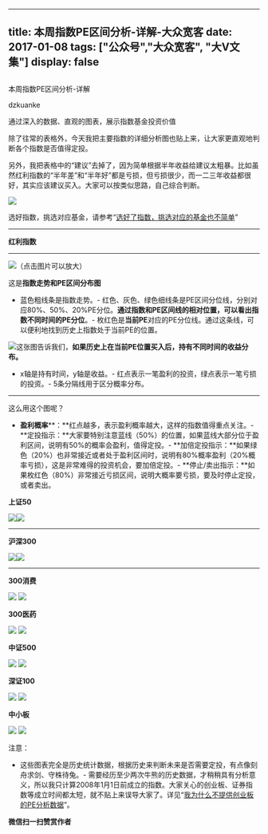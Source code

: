 
---
title:   本周指数PE区间分析-详解-大众宽客
date: 2017-01-08
tags: ["公众号","大众宽客", "大V文集"]
display: false
---


## 



本周指数PE区间分析-详解




dzkuanke




通过深入的数据、直观的图表，展示指数基金投资价值


除了往常的表格外，今天我把主要指数的详细分析图也贴上来，让大家更直观地判断各个指数是否值得定投。



另外，我把表格中的“建议”去掉了，因为简单根据半年收益给建议太粗暴。比如虽然红利指数的“半年差”和“半年好”都是亏损，但亏损很少，而一二三年收益都很好，其实应该建议买入。大家可以按类似思路，自己综合判断。



<img data-s="300,640" data-type="png" src="http://mmbiz.qpic.cn/mmbiz_png/PKw3FQPmhIgO12IkQzYW4tKBYfVXpDQjibPKYPwrgbibEXHQRwCmamrKU3ufQCzTWsIjJTxa823Y4XMQmzqHjv2Q/0?wx_fmt=png" data-ratio="0.5173824130879345" data-w="978"/>



选好指数，挑选对应基金，请参考“[选好了指数，挑选对应的基金也不简单](http://mp.weixin.qq.com/s?__biz=MzAwMTc1MDcwNw==&amp;mid=2648271880&amp;idx=1&amp;sn=d2267d70c34cebfa9294e4e5dea7420d&amp;chksm=82f92fd4b58ea6c202fbf4896f14d8cbe788bdae1f20cc5f25b79fb15baa5dc213fe3701c34c&amp;scene=21#wechat_redirect)”

****

**红利指数**

****

<img data-s="300,640" data-type="png" src="http://mmbiz.qpic.cn/mmbiz_png/PKw3FQPmhIgO12IkQzYW4tKBYfVXpDQjKlyribTJ4M9jwNEuzoJMiaOLlCOcCFplCEjRwIv1uuQ2K2J5poW4hFSw/0?wx_fmt=png" data-ratio="0.5205479452054794" data-w="1898"/>（点击图片可以放大）

这是**指数走势和PE区间分布图**
- 蓝色粗线条是指数走势。- 红色、灰色、绿色细线条是PE区间分位线，分别对应80%、50%、20%PE分位。**通过指数和PE区间线的相对位置，可以看出指数不同时间的PE分位**。- 枚红色是**当前PE**对应的PE分位线。通过这条线，可以便利地找到历史上指数处于当前PE的位置。




<img data-s="300,640" data-type="png" src="http://mmbiz.qpic.cn/mmbiz_png/PKw3FQPmhIgO12IkQzYW4tKBYfVXpDQjicKBBvU5akiaph0GpuEgy57HmsLSGOCS29cXFfn3c5xmLY7vd6NLNiceA/0?wx_fmt=png" data-ratio="0.6327503974562798" data-w="1258"/>这张图告诉我们，**如果历史上在当前PE位置买入后，持有不同时间的收益分布。**
- x轴是持有时间，y轴是收益。- 红点表示一笔盈利的投资，绿点表示一笔亏损的投资。- 5条分隔线用于区分概率分布。
****

这么用这个图呢？
- **盈利概率****：**红点越多，表示盈利概率越大，这样的指数值得重点关注。- **定投指示：**大家要特别注意蓝线（50%）的位置，如果蓝线大部分位于盈利区间，说明有50%的概率会盈利，值得定投。- **加倍定投指示：**如果绿色（20%）也非常接近或者处于盈利区间时，说明有80%概率盈利（20%概率亏损），这是非常难得的投资机会，要加倍定投。- **停止/卖出指示：**如果枚红色（80%）非常接近亏损区间，说明大概率要亏损，要及时停止定投，或者卖出。




**上证50**

**<img data-s="300,640" data-type="png" src="http://mmbiz.qpic.cn/mmbiz_png/PKw3FQPmhIgO12IkQzYW4tKBYfVXpDQj3HKicj10cUpVd96uTC6gtUUJGssVc8AAWNeQ4ibN9PDRNaibWiczwC1jaA/0?wx_fmt=png" data-ratio="0.5228480340063762" data-w="1882"/><img data-s="300,640" data-type="png" src="http://mmbiz.qpic.cn/mmbiz_png/PKw3FQPmhIgO12IkQzYW4tKBYfVXpDQjZyhz9Obo9qbrUia4mYtrWMWI3AIMtcwCibiaWzW4bSdsmzWs2DXibVKVqg/0?wx_fmt=png" data-ratio="0.6412698412698413" data-w="1260"/>**

****

**沪深300**

**<img data-s="300,640" data-type="png" src="http://mmbiz.qpic.cn/mmbiz_png/PKw3FQPmhIgO12IkQzYW4tKBYfVXpDQjaMd9gtibX9VALDsJr9Cx3DWUQlEOo8VVzkyc2PeMKsL30PKXWATcvGQ/0?wx_fmt=png" data-ratio="0.5126582278481012" data-w="1896"/><img data-s="300,640" data-type="png" src="http://mmbiz.qpic.cn/mmbiz_png/PKw3FQPmhIgO12IkQzYW4tKBYfVXpDQjQQR2OgUcIqf2CAWRrqGZFty4gKlSvReaCiaqEeVdaZhiaWSwqiaaOMibxg/0?wx_fmt=png" data-ratio="0.6153846153846154" data-w="1274"/>**

****

**300消费**



<img data-s="300,640" data-type="png" src="http://mmbiz.qpic.cn/mmbiz_png/PKw3FQPmhIgO12IkQzYW4tKBYfVXpDQjZOZgv0ia9aqQIicyoJLJOPt3OA1HIWzmGvmMdHfDazvLibrJAr43q6tLg/0?wx_fmt=png" style="" data-ratio="0.5260416666666666" data-w="1920"/>

<img data-s="300,640" data-type="png" src="http://mmbiz.qpic.cn/mmbiz_png/PKw3FQPmhIgO12IkQzYW4tKBYfVXpDQje0rCGIGOra8W5Emwia0h5jdNIOyMRwSGEqAbIPtEohhLaENepjIJg9A/0?wx_fmt=png" style="" data-ratio="0.6393700787401575" data-w="1270"/>



**300医药**



<img data-s="300,640" data-type="png" src="http://mmbiz.qpic.cn/mmbiz_png/PKw3FQPmhIgO12IkQzYW4tKBYfVXpDQj6TeTiaeSMmoBdyME4ZAia1gCiaMP6Sz65uwbLk3Xiaav5FbicQeNvTJOsxw/0?wx_fmt=png" style="" data-ratio="0.5243128964059197" data-w="1892"/>

<img data-s="300,640" data-type="png" src="http://mmbiz.qpic.cn/mmbiz_png/PKw3FQPmhIgO12IkQzYW4tKBYfVXpDQjCB2YO4E3MCDchJU7AxgQjZEsrcrcyM330m31DBE6EqAJZLHC9RZC6w/0?wx_fmt=png" style="" data-ratio="0.6353503184713376" data-w="1256"/>



**中证500**

<img data-s="300,640" data-type="png" src="http://mmbiz.qpic.cn/mmbiz_png/PKw3FQPmhIgO12IkQzYW4tKBYfVXpDQjeMdXBNMzLxnxZic5l0BRK6LKTibYAwXMo8ib11NWY9eVMD9JxN6WsbedQ/0?wx_fmt=png" style="" data-ratio="0.518324607329843" data-w="1910"/>

<img data-s="300,640" data-type="png" src="http://mmbiz.qpic.cn/mmbiz_png/PKw3FQPmhIgO12IkQzYW4tKBYfVXpDQjstBC3s2ic8iasKTxyFjjh3J2KvicBluFnuSnobqKN0HpF5y0XCwiagwvpg/0?wx_fmt=png" style="" data-ratio="0.6439873417721519" data-w="1264"/>



**深证100**

<img data-s="300,640" data-type="png" src="http://mmbiz.qpic.cn/mmbiz_png/PKw3FQPmhIgO12IkQzYW4tKBYfVXpDQjSs6qVSjAoic8AGWrGPDFwWUkbp983g9uWqQThXABAgnGgYCLj1tLiaicQ/0?wx_fmt=png" style="" data-ratio="0.5173501577287066" data-w="1902"/>

<img data-s="300,640" data-type="png" src="http://mmbiz.qpic.cn/mmbiz_png/PKw3FQPmhIgO12IkQzYW4tKBYfVXpDQj7TStBVbF5mmMk7CAp76Tz4zDB0Via2gaJ6E2xfo6Q6Hx63mt9LKafYw/0?wx_fmt=png" style="" data-ratio="0.6321656050955414" data-w="1256"/>



**中小板**

<img data-s="300,640" data-type="png" src="http://mmbiz.qpic.cn/mmbiz_png/PKw3FQPmhIgO12IkQzYW4tKBYfVXpDQjia4RaQloiagGeficibZDRFOAtQV15HrvCoT3d1EZevibNqwRtRiaEdPhaZUA/0?wx_fmt=png" style="" data-ratio="0.5198329853862212" data-w="1916"/>

<img data-s="300,640" data-type="png" src="http://mmbiz.qpic.cn/mmbiz_png/PKw3FQPmhIgO12IkQzYW4tKBYfVXpDQjwocFn8UVUdd2xjEDGTrDkYAN5ocFiaAO7Jtmm6E4BCPMFILRjEJrgbg/0?wx_fmt=png" style="" data-ratio="0.638095238095238" data-w="1260"/>



注意：
- 这些图表完全是历史统计数据，根据历史来判断未来是否需要定投，有点像刻舟求剑、守株待兔。- 需要经历至少两次牛熊的历史数据，才稍稍具有分析意义，所以我只计算2008年1月1日前成立的指数。大家关心的创业板、证券指数等成立时间都太短，就不贴上来误导大家了。详见“[我为什么不提供创业板的PE分析数据](http://mp.weixin.qq.com/s?__biz=MzAwMTc1MDcwNw==&amp;mid=2648271863&amp;idx=1&amp;sn=534f5bc326b8497c49d734eeb6d6c955&amp;chksm=82f9282bb58ea13d413aa3842ec0d25bc98d9b97f86c88f94b42f150c774d56865d420139605&amp;scene=21#wechat_redirect)”。



**微信扫一扫赞赏作者**













